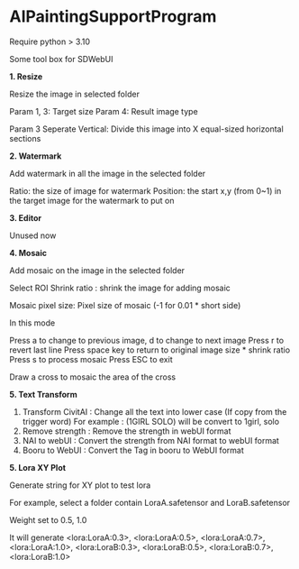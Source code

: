 # AIPaintingSupportProgram
Require python &gt; 3.10


Some tool box for SDWebUI

**1. Resize**

Resize the image in selected folder

Param 1, 3: Target size
Param 4: Result image type

Param 3 Seperate Vertical: Divide this image into X equal-sized horizontal sections

**2. Watermark**

Add watermark in all the image in the selected folder

Ratio: the size of image for watermark
Position: the start x,y (from 0~1) in the target image for the watermark to put on

**3. Editor**

Unused now

**4. Mosaic**

Add mosaic on the image in the selected folder

Select ROI Shrink ratio : shrink the image for adding mosaic

Mosaic pixel size: Pixel size of mosaic (-1 for 0.01 * short side)

In this mode

Press a to change to previous image, d to change to next image
Press r to revert last line
Press space key to return to original image size * shrink ratio
Press s to process mosaic
Press ESC to exit

Draw a cross to mosaic the area of the cross

**5. Text Transform**

  1. Transform CivitAI : Change all the text into lower case (If copy from the trigger word)
                        For example : (1GIRL SOLO) will be convert to 1girl, solo
  2. Remove strength : Remove the strength in webUI format
  3. NAI to webUI : Convert the strength from NAI format to webUI format
  4. Booru to WebUI : Convert the Tag in booru to WebUI format

**5. Lora XY Plot**

Generate string for XY plot to test lora

For example, select a folder contain LoraA.safetensor and LoraB.safetensor

Weight set to 0.5, 1.0

It will generate &lt;lora:LoraA:0.3&gt;, &lt;lora:LoraA:0.5&gt;, &lt;lora:LoraA:0.7&gt;, &lt;lora:LoraA:1.0&gt;, &lt;lora:LoraB:0.3&gt;, &lt;lora:LoraB:0.5&gt;, &lt;lora:LoraB:0.7&gt;, &lt;lora:LoraB:1.0&gt;
